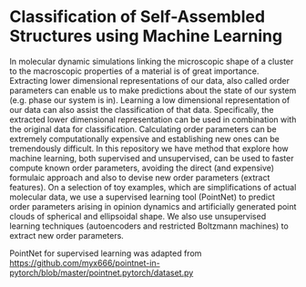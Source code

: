 # Classification of Self-Assembled Structures using Machine Learning
In molecular dynamic simulations linking the microscopic shape of a cluster to the macroscopic properties of a material is of great importance. Extracting lower dimensional representations of our data, also called order parameters can enable us to make predictions about the state of our system (e.g. phase our system is in). Learning a low dimensional representation of our data can also assist the classification of that data. Specifically, the extracted lower dimensional representation can be used in combination with the original data for classification. Calculating order parameters can be extremely computationally expensive and establishing new ones can be tremendously difficult. 
In this repository we have method that explore how machine learning, both supervised and unsupervised, can be used to faster compute known order parameters, avoiding the direct (and expensive) formulaic approach and also to devise new order parameters (extract features). 
On a selection of toy examples, which are simplifications of actual molecular data, we 
use a supervised learning tool (PointNet) to predict order parameters arising in opinion dynamics and artificially generated point clouds of spherical and ellipsoidal shape. We also use unsupervised learning techniques (autoencoders and restricted Boltzmann machines) to extract new order parameters.

PointNet for supervised learning was adapted from https://github.com/myx666/pointnet-in-pytorch/blob/master/pointnet.pytorch/dataset.py
